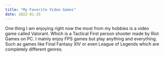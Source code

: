 ```yaml
---
title: "My Favorite Video Games"
date: 2022-01-25
---
```


One thing I am enjoying right now the most from my hobbies is a video game called Valorant. Which is a Tactical First person shooter made by Riot Games on PC. I mainly enjoy FPS games but play anything and everything. Such as games like Final Fantasy XIV or even League of Legends which are completely different genres. 
